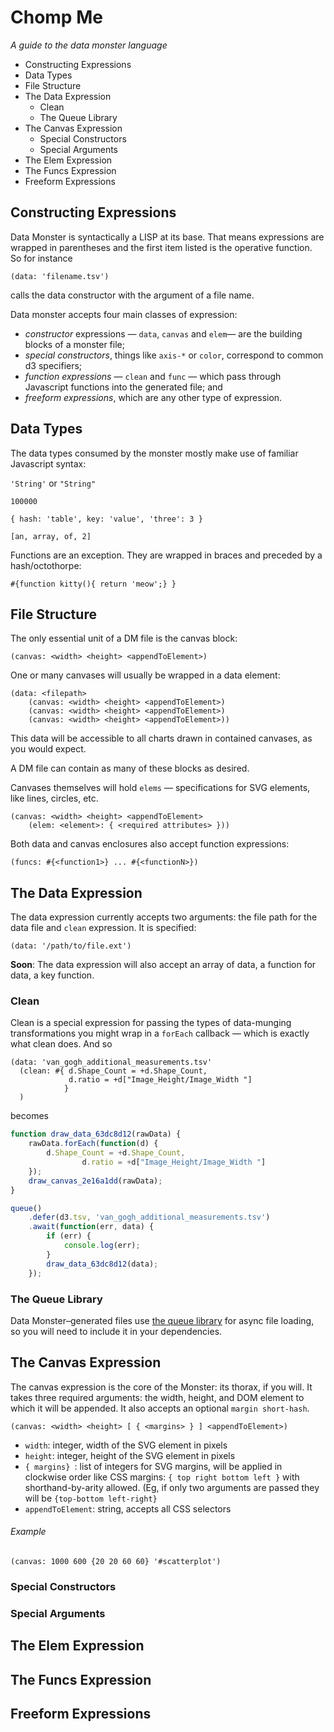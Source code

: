 # Chomp Me
*A guide to the data monster language*

- Constructing Expressions
- Data Types
- File Structure
- The Data Expression
	- Clean 
	- The Queue Library
- The Canvas Expression
	- Special Constructors
	- Special Arguments
- The Elem Expression
- The Funcs Expression
- Freeform Expressions

## Constructing Expressions
Data Monster is syntactically a LISP at its base. That means expressions are wrapped in parentheses and the first item listed is the operative function. So for instance

```
(data: 'filename.tsv')
```

calls the data constructor with the argument of a file name.

Data monster accepts four main classes of expression: 
* _constructor_ expressions — `data`, `canvas` and `elem`— are the building blocks of a monster file;
* _special constructors_, things like `axis-*` or `color`, correspond to common d3 specifiers; 
* _function expressions_ — `clean` and `func` — which pass through  Javascript functions into the generated file; and
* _freeform expressions_, which are any other type of expression.

## Data Types
The data types consumed by the monster mostly make use of familiar Javascript syntax:

`'String'` or `"String"`

`100000`

`{ hash: 'table', key: 'value', 'three': 3 }`

`[an, array, of, 2]`

Functions are an exception. They are wrapped in braces and preceded by a hash/octothorpe:

```
#{function kitty(){ return 'meow';} }
```

## File Structure
The only essential unit of a DM file is the canvas block:

```
(canvas: <width> <height> <appendToElement>)
``` 

One or many canvases will usually be wrapped in a data element:

```
(data: <filepath> 
	(canvas: <width> <height> <appendToElement>)
	(canvas: <width> <height> <appendToElement>)
	(canvas: <width> <height> <appendToElement>))
```

This data will be accessible to all charts drawn in contained canvases, as you would expect.
	
A DM file can contain as many of these blocks as desired.

Canvases themselves will hold `elems` — specifications for SVG elements, like lines, circles, etc.

``` 
(canvas: <width> <height> <appendToElement>
	(elem: <element>: { <required attributes> }))
```

Both data and canvas enclosures also accept function expressions:

```
(funcs: #{<function1>} ... #{<functionN>})
```

## The Data Expression
The data expression currently accepts two arguments: the file path for the data file and `clean` expression. It is specified:

```
(data: '/path/to/file.ext')
```

**Soon**: The data expression will also accept an array of data, a function for data, a key function.

### Clean
Clean is a special expression for passing the types of data-munging transformations you might wrap in a `forEach` callback — which is exactly what clean does. And so

```
(data: 'van_gogh_additional_measurements.tsv'
  (clean: #{ d.Shape_Count = +d.Shape_Count,
             d.ratio = +d["Image_Height/Image_Width "]                    
            }
  )
```

becomes
```javascript
function draw_data_63dc8d12(rawData) {
    rawData.forEach(function(d) {
        d.Shape_Count = +d.Shape_Count, 
				d.ratio = +d["Image_Height/Image_Width "]
    });
    draw_canvas_2e16a1dd(rawData);
}

queue()
    .defer(d3.tsv, 'van_gogh_additional_measurements.tsv')
    .await(function(err, data) {
        if (err) {
            console.log(err);
        }
        draw_data_63dc8d12(data);
    });
```

### The Queue Library
Data Monster–generated files use [the queue library](https://github.com/mbostock/queue) for async file loading, so you will need to include it in your dependencies.

## The Canvas Expression
The canvas expression is the core of the Monster: its thorax, if you will. It takes three required arguments: the width, height, and DOM element to which it will be appended. It also accepts an optional `margin short-hash`.

```
(canvas: <width> <height> [ { <margins> } ] <appendToElement>)
``` 

* `width`: integer, width of the SVG element in pixels  
* `height`: integer, height of the SVG element in pixels  
* `{ margins} `: list of integers for SVG margins, will be applied in clockwise order like CSS margins: `{ top right bottom left }` with shorthand-by-arity allowed. (Eg, if only two arguments are passed they will be  `{top-bottom left-right}`  
* `appendToElement`: string, accepts all CSS selectors  

###### Example
```
(canvas: 1000 600 {20 20 60 60} '#scatterplot')
```


### Special Constructors
### Special Arguments

## The Elem Expression

## The Funcs Expression

## Freeform Expressions

